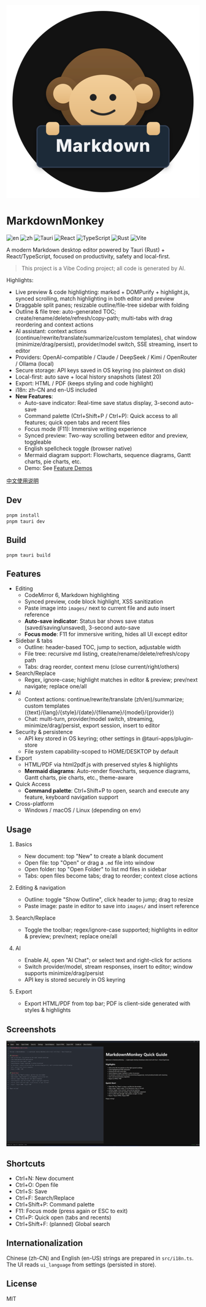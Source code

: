 ![editor](assets/icon.svg)
# MarkdownMonkey

![en](https://img.shields.io/badge/lang-English-blue) ![zh](https://img.shields.io/badge/lang-zh--CN-brightgreen) ![Tauri](https://img.shields.io/badge/Tauri-2.x-24C8DB?logo=tauri&logoColor=white) ![React](https://img.shields.io/badge/React-19-61DAFB?logo=react&logoColor=white) ![TypeScript](https://img.shields.io/badge/TypeScript-5-blue?logo=typescript&logoColor=white) ![Rust](https://img.shields.io/badge/Rust-stable-000?logo=rust&logoColor=white) ![Vite](https://img.shields.io/badge/Vite-7-646CFF?logo=vite&logoColor=white)

A modern Markdown desktop editor powered by Tauri (Rust) + React/TypeScript, focused on productivity, safety and local-first.

> This project is a Vibe Coding project; all code is generated by AI.

Highlights:
- Live preview & code highlighting: marked + DOMPurify + highlight.js, synced scrolling, match highlighting in both editor and preview
- Draggable split panes; resizable outline/file-tree sidebar with folding
- Outline & file tree: auto-generated TOC; create/rename/delete/refresh/copy-path; multi-tabs with drag reordering and context actions
- AI assistant: context actions (continue/rewrite/translate/summarize/custom templates), chat window (minimize/drag/persist), provider/model switch, SSE streaming, insert to editor
- Providers: OpenAI-compatible / Claude / DeepSeek / Kimi / OpenRouter / Ollama (local)
- Secure storage: API keys saved in OS keyring (no plaintext on disk)
- Local-first: auto save + local history snapshots (latest 20)
- Export: HTML / PDF (keeps styling and code highlight)
- i18n: zh-CN and en-US included
- **New Features**:
  - Auto-save indicator: Real-time save status display, 3-second auto-save
  - Command palette (Ctrl+Shift+P / Ctrl+P): Quick access to all features; quick open tabs and recent files
  - Focus mode (F11): Immersive writing experience
  - Synced preview: Two-way scrolling between editor and preview, toggleable
  - English spellcheck toggle (browser native)
  - Mermaid diagram support: Flowcharts, sequence diagrams, Gantt charts, pie charts, etc.
  - Demo: See [Feature Demos](demo-features.en.md)

[中文使用说明](README.zh-CN.md)



 

## Dev

```
pnpm install
pnpm tauri dev
```

## Build

```
pnpm tauri build
```

## Features 

- Editing
  - CodeMirror 6, Markdown highlighting
  - Synced preview, code block highlight, XSS sanitization
  - Paste image into `images/` next to current file and auto insert reference
  - **Auto-save indicator**: Status bar shows save status (saved/saving/unsaved), 3-second auto-save
  - **Focus mode**: F11 for immersive writing, hides all UI except editor
- Sidebar & tabs
  - Outline: header-based TOC, jump to section, adjustable width
  - File tree: recursive md listing, create/rename/delete/refresh/copy path
  - Tabs: drag reorder, context menu (close current/right/others)
- Search/Replace
  - Regex, ignore-case; highlight matches in editor & preview; prev/next navigate; replace one/all
- AI
  - Context actions: continue/rewrite/translate (zh/en)/summarize; custom templates ({text}/{lang}/{style}/{date}/{filename}/{model}/{provider})
  - Chat: multi-turn, provider/model switch, streaming, minimize/drag/persist, export session, insert to editor
- Security & persistence
  - API key stored in OS keyring; other settings in @tauri-apps/plugin-store
  - File system capability-scoped to HOME/DESKTOP by default
- Export
  - HTML/PDF via html2pdf.js with preserved styles & highlights
  - **Mermaid diagrams**: Auto-render flowcharts, sequence diagrams, Gantt charts, pie charts, etc., theme-aware
- Quick Access
  - **Command palette**: Ctrl+Shift+P to open, search and execute any feature, keyboard navigation support
- Cross-platform
  - Windows / macOS / Linux (depending on env)

## Usage

1) Basics
   - New document: top "New" to create a blank document
   - Open file: top "Open" or drag a `.md` file into window
   - Open folder: top "Open Folder" to list md files in sidebar
   - Tabs: open files become tabs; drag to reorder; context close actions

2) Editing & navigation
   - Outline: toggle "Show Outline", click header to jump; drag to resize
   - Paste image: paste in editor to save into `images/` and insert reference

3) Search/Replace
   - Toggle the toolbar; regex/ignore-case supported; highlights in editor & preview; prev/next; replace one/all

4) AI
   - Enable AI, open "AI Chat"; or select text and right-click for actions
   - Switch provider/model, stream responses, insert to editor; window supports minimize/drag/persist
   - API key is stored securely in OS keyring

5) Export
   - Export HTML/PDF from top bar; PDF is client-side generated with styles & highlights

## Screenshots
![ai-chat](assets/screenshotEN.png)

## Shortcuts
- Ctrl+N: New document
- Ctrl+O: Open file
- Ctrl+S: Save
- Ctrl+F: Search/Replace
- Ctrl+Shift+P: Command palette
- F11: Focus mode (press again or ESC to exit)
- Ctrl+P: Quick open (tabs and recents)
- Ctrl+Shift+F: (planned) Global search

## Internationalization
Chinese (zh-CN) and English (en-US) strings are prepared in `src/i18n.ts`. The UI reads `ui_language` from settings (persisted in store).

## License
MIT
